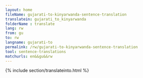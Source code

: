 ```yaml
---
layout: home
fileName: gujarati-to-kinyarwanda-sentence-translation
translatein: gujarati_to_kinyarwanda
folderName : translate
lang: rw
from: gu
to: rw
langname: gujarati-to
permalink: /rw/gujarati-to-kinyarwanda-sentence-translation
tool: sentence-translations
matchurls: en&&gu&&rw
---
```

{% include section/translateinto.html %}
